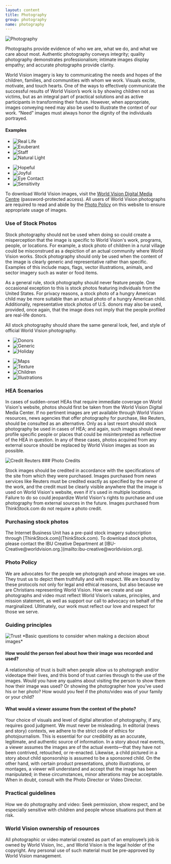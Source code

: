 ```yaml
---
layout: content
title: Photography
group: photography
name: photography
---
```

<img src="{{ site.baseurl }}/assets/img/wvus/photography.png" alt="Photography" class="pull-right">

Photographs provide evidence of who we are, what we do, and what we care about most. Authentic photography conveys integrity; quality photography demonstrates professionalism; intimate images display empathy; and accurate photographs provide clarity.

World Vision imagery is key to communicating the needs and hopes of the children, families, and communities with whom we work. Visuals excite, motivate, and touch hearts. One of the ways to effectively communicate the successful results of World Vision’s work is by showing children not as victims, but as an integral part of practical solutions and as active participants in transforming their future. However, when appropriate, images conveying need may also be used to illustrate the context of our work. “Need” images must always honor the dignity of the individuals portrayed.




<div class="row-fluid clearfix" id="photo-examples">
 <h4>Examples</h4>
  <ul class="thumbnails">
    <li class="span3">
      <img src="{{ site.baseurl }}/assets/img/wvus/photography-reallife.png" alt="Real Life">
    </li>
    <li class="span3">
      <img src="{{ site.baseurl }}/assets/img/wvus/photography-exuberant.png" alt="Exuberant">
    </li>
    <li class="span3">
      <img src="{{ site.baseurl }}/assets/img/wvus/photography-staff.png" alt="Staff">
    </li>
    <li class="span3">
      <img src="{{ site.baseurl }}/assets/img/wvus/photography-natural.png" alt="Natural Light">
    </li>
  </ul>
</div>
<div class="row-fluid">
  <ul class="thumbnails">
    <li class="span3">
      <img src="{{ site.baseurl }}/assets/img/wvus/photography-hopeful2.png" alt="Hopeful">
    </li>
    <li class="span3">
      <img src="{{ site.baseurl }}/assets/img/wvus/photography-joyful2.png" alt="Joyful">
    </li>
    <li class="span3">
      <img src="{{ site.baseurl }}/assets/img/wvus/photography-eyecontact.png" alt="Eye Contact">
    </li>
    <li class="span3">
      <img src="{{ site.baseurl }}/assets/img/wvus/photography-sensitivity.png" alt="Sensitivity">
    </li>
  </ul>
</div>

To download World Vision images, visit the [World Vision Digital Media Centre](http://dmc.merlinone.net/) (password-protected access). All users of World Vision photographs are required to read and abide by the [Photo Policy](http://worldvisionbrand.org/visuals/photography/photo-policy/) on this website to ensure appropriate usage of images.

### Use of Stock Photos

Stock photography should not be used when doing so could create a misperception that the image is specific to World Vision's work, programs, people, or locations. For example, a stock photo of children in a rural village could be misconstrued as a depiction of an actual community where World Vision works. Stock photography should only be used when the content of the image is clearly generic and representative rather than specific. Examples of this include maps, flags, vector illustrations, animals, and sector imagery such as water or food items.

As a general rule, stock photography should never feature people. One occasional exception to this is stock photos featuring individuals from the United States. For privacy reasons, a stock photo of a hungry American child may be more suitable than an actual photo of a hungry American child. Additionally, representative stock photos of U.S. donors may also be used, provided, once again, that the image does not imply that the people profiled are real-life donors.

All stock photography should share the same general look, feel, and style of official World Vision photography.

<div class="row-fluid" id="stock-photos">
  <ul class="thumbnails">
    <li class="span4">
      <img src="{{ site.baseurl }}/assets/img/wvus/stock_photos/donors.png" alt="Donors">
    </li>
    <li class="span4">
      <img src="{{ site.baseurl }}/assets/img/wvus/stock_photos/generic.png" alt="Generic">
    </li>
    <li class="span4">
      <img src="{{ site.baseurl }}/assets/img/wvus/stock_photos/holiday-imagery.png" alt="Holiday">
    </li>

  </ul>
</div>
<div class="row-fluid">
  <ul class="thumbnails">
      <li class="span3">
      <img src="{{ site.baseurl }}/assets/img/wvus/stock_photos/maps.png" alt="Maps">
    </li>
    <li class="span3">
      <img src="{{ site.baseurl }}/assets/img/wvus/stock_photos/textures-backgrounds.png" alt="Texture">
    </li>
    <li class="span3">
      <img src="{{ site.baseurl }}/assets/img/wvus/stock_photos/us-children.png" alt="Children">
    </li>
    <li class="span3">
      <img src="{{ site.baseurl }}/assets/img/wvus/stock_photos/vector-illustrations.png" alt="Illustrations">
    </li>
  </ul>
</div>


### HEA Scenarios

In cases of sudden-onset HEAs that require immediate coverage on World Vision's website, photos should first be taken from the World Vision Digital Media Center. If no pertinent images are yet available through World Vision resources, news agencies that offer photography for purchase, like Reuters, should be consulted as an alternative. Only as a last resort should stock photography be used in cases of HEA; and again, such images should never profile specific people or places that could be misinterpreted as reflective of the HEA in question. In any of these cases, photos acquired from any external source should be replaced by World Vision images as soon as possible.





<img src="{{ site.baseurl }}/assets/img/wvus/photography-credit-reuters.png" alt="Credit Reuters" class="pull-right">
### Photo Credits

Stock images should be credited in accordance with the specifications of the site from which they were purchased. Images purchased from news services like Reuters must be credited exactly as specified by the owner of the work, and the credit must be clearly visible anywhere that the image is used on World Vision's website, even if it's used in multiple locations. Failure to do so could jeopardize World Vision's rights to purchase and use photography from external sources in the future. Images purchased from ThinkStock.com do not require a photo credit.

<h3 style="clear: both;">Purchasing stock photos</h3>
The Internet Business Unit has a pre-paid stock imagery subscription through [ThinkStock.com](ThinkStock.com). To download stock photos, please contact the IBU Creative Department at [IBU-Creative@worldvision.org.](mailto:ibu-creative@worldvision.org).

### Photo Policy

We are advocates for the people we photograph and whose images we use. They trust us to depict them truthfully and with respect. We are bound by these protocols not only for legal and ethical reasons, but also because we are Christians representing World Vision. How we create and use photographs and video must reflect World Vision’s values, principles, and mission statement, as well as support our call to advocacy on behalf of the marginalized. Ultimately, our work must reflect our love and respect for those we serve.


### Guiding principles
<img src="{{ site.baseurl }}/assets/img/wvus/photography-trust.png" alt="Trust" class="pull-right">
*Basic questions to consider when making a decision about images*

<div class="indent">
  <h4>How would the person feel about how their image was recorded and used?</h4>
  <p>A relationship of trust is built when people allow us to photograph and/or videotape their lives, and this bond of trust carries through to the use of the images. Would you have any qualms about visiting the person to show them how their image was used? Or showing the photographer how you’ve used his or her photo? How would you feel if the photo/video was of your family or your child?</p>
  <h4>What would a viewer assume from the context of the photo?</h4>
  <p>
    Your choice of visuals and level of digital alteration of photography, if any, requires good judgment. We must never be misleading. In editorial (news and story) contexts, we adhere to the strict code of ethics for photojournalism. This is essential for our credibility as an accurate, legitimate, and authentic source of information. In a story about real events, a viewer assumes the images are of the actual events—that they have not been contrived, retouched, or re-enacted. Likewise, a child pictured in a story about child sponsorship is assumed to be a sponsored child. On the other hand, with certain product presentations, photo illustrations, or montages, a viewer will understand and accept that the image has been manipulated; in these circumstances, minor alterations may be acceptable. When in doubt, consult with the Photo Director or Video Director.
  </p>
</div>

### Practical guidelines
How we do photography and video: Seek permission, show respect, and be especially sensitive with children and people whose situations put them at risk.

### World Vision ownership of resources
All photographic or video material created as part of an employee’s job is owned by World Vision, Inc., and World Vision is the legal holder of the copyright. Any personal use of such material must be pre-approved by World Vision management.

